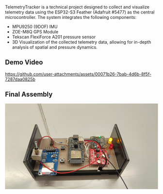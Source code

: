 TelemetryTracker is a technical project designed to collect and visualize telemetry data using the ESP32-S3 Feather (Adafruit #5477) as the central microcontroller. The system integrates the following components:
- MPU9250 (9DOF) IMU
- ZOE-M8Q GPS Module
- Tekscan FlexiForce A201 pressure sensor
- 3D Visualization of the collected telemetry data, allowing for in-depth analysis of spatial and pressure dynamics. 

## Demo Video


https://github.com/user-attachments/assets/00071b26-7bab-4d6b-8f5f-7287daa0825b

## Final Assembly
![](https://github.com/haris-mujeeb/TelemetryTracker-with-3D-Data-Visualization/blob/master/screenshots/Electrionics.jpeg)
